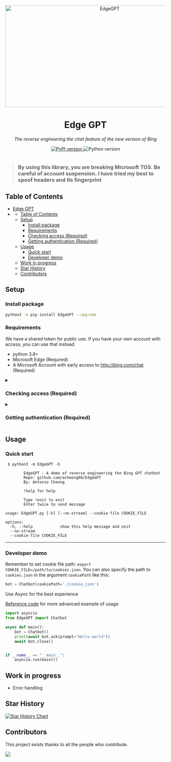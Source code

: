 <div align="center">
  <img src="https://socialify.git.ci/acheong08/EdgeGPT/image?font=Inter&language=1&logo=https%3A%2F%2Fupload.wikimedia.org%2Fwikipedia%2Fcommons%2F9%2F9c%2FBing_Fluent_Logo.svg&owner=1&pattern=Floating%20Cogs&theme=Auto" alt="EdgeGPT" width="640" height="320" />

  # Edge GPT

  *The reverse engineering the chat feature of the new version of Bing*

</div>

<p align="center">
  <a href="https://github.com/acheong08/EdgeGPT">
    <img alt="PyPI version" src="https://img.shields.io/pypi/v/EdgeGPT">
  </a>
  <img alt="Python version" src="https://img.shields.io/badge/python-3.8+-blue.svg">
</p>

#

> ### By using this library, you are breaking Microsoft TOS. Be careful of account suspension. I have tried my best to spoof headers and tls fingerprint

## Table of Contents
- [Edge GPT](#edge-gpt)
- [](#)
  - [Table of Contents](#table-of-contents)
  - [Setup](#setup)
    - [Install package](#install-package)
    - [Requirements](#requirements)
    - [Checking access (Required)](#checking-access-required)
    - [Getting authentication (Required)](#getting-authentication-required)
  - [Usage](#usage)
    - [Quick start](#quick-start)
    - [Developer demo](#developer-demo)
  - [Work in progress](#work-in-progress)
  - [Star History](#star-history)
  - [Contributors](#contributors)

## Setup

### Install package
```bash
python3 -m pip install EdgeGPT --upgrade
```

### Requirements
We have a shared token for public use. If you have your own account with access, you can use that instead.

- python 3.8+
- Microsoft Edge (Required)
- A Microsoft Account with early access to http://bing.com/chat (Required)


<details>
  <summary>

  ### Checking access (Required)

  </summary>

- Install the latest version of Microsoft Edge
- Open http://bing.com/chat
- If you see a chat feature, you are good to go

</details>


<details>
  <summary>

  ### Getting authentication (Required)

  </summary>

- Install the cookie editor extension for [Chrome](https://chrome.google.com/webstore/detail/cookie-editor/hlkenndednhfkekhgcdicdfddnkalmdm) or [Firefox](https://addons.mozilla.org/en-US/firefox/addon/cookie-editor/)
- Go to `bing.com`
- Open the extension
- Click "Export" on the bottom right (This saves your cookies to clipboard)
- Paste your cookies into a file `cookies.json`

</details>



## Usage

### Quick start

```
 $ python3 -m EdgeGPT -h

        EdgeGPT - A demo of reverse engineering the Bing GPT chatbot
        Repo: github.com/acheong08/EdgeGPT
        By: Antonio Cheong

        !help for help

        Type !exit to exit
        Enter twice to send message

usage: EdgeGPT.py [-h] [--no-stream] --cookie-file COOKIE_FILE

options:
  -h, --help            show this help message and exit
  --no-stream
  --cookie-file COOKIE_FILE
```

-----

### Developer demo
Remember to set cookie file path: `export COOKIE_FILE=/path/to/cookies.json`. You can also specify the path to `cookies.json` in the argument `cookiePath` like this:

```python
bot = Chatbot(cookiePath='./cookie.json')
```

Use Async for the best experience

[Reference code](https://github.com/acheong08/EdgeGPT/blob/master/src/EdgeGPT.py#L268-L328) for more advanced example of usage

```python
import asyncio
from EdgeGPT import Chatbot

async def main():
    bot = Chatbot()
    print(await bot.ask(prompt="Hello world"))
    await bot.close()


if __name__ == "__main__":
    asyncio.run(main())

```

## Work in progress
- Error handling

## Star History
[![Star History Chart](https://api.star-history.com/svg?repos=acheong08/EdgeGPT&type=Date)](https://star-history.com/#acheong08/EdgeGPT&Date)


## Contributors
This project exists thanks to all the people who contribute.

 <a href="https://github.com/acheong08/EdgeGPT/graphs/contributors">
  <img src="https://contrib.rocks/image?repo=acheong08/EdgeGPT" />
 </a>
